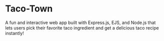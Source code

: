 # Taco-Town
A fun and interactive web app built with Express.js, EJS, and Node.js that lets users pick their favorite taco ingredient and get a delicious taco recipe instantly!
